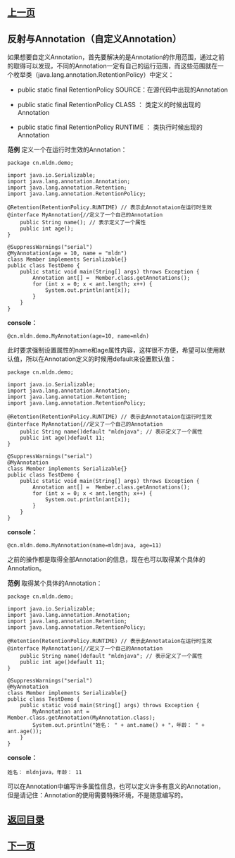 ## [上一页](course112)
##   反射与Annotation（自定义Annotation）

如果想要自定义Annotation，首先要解决的是Annotation的作用范围，通过之前的取得可以发现，不同的Annotation一定有自己的运行范围，而这些范围就在一个枚举类（java.lang.annotation.RetentionPolicy）中定义：

- public static final RetentionPolicy SOURCE：在源代码中出现的Annotation

- public static final RetentionPolicy CLASS ： 类定义的时候出现的Annotation

- public static final RetentionPolicy RUNTIME ： 类执行时候出现的Annotation

**范例** 定义一个在运行时生效的Annotation：

	package cn.mldn.demo;
	
	import java.io.Serializable;
	import java.lang.annotation.Annotation;
	import java.lang.annotation.Retention;
	import java.lang.annotation.RetentionPolicy;
	
	@Retention(RetentionPolicy.RUNTIME) // 表示此Annotataion在运行时生效
	@interface MyAnnotation{//定义了一个自己的Annotation
		public String name(); // 表示定义了一个属性
		public int age();
	}
	
	@SuppressWarnings("serial")
	@MyAnnotation(age = 10, name = "mldn")
	class Member implements Serializable{}
	public class TestDemo {
		public static void main(String[] args) throws Exception {
			Annotation ant[] =  Member.class.getAnnotations();
			for (int x = 0; x < ant.length; x++) {
				System.out.println(ant[x]);
			}
		} 	
	}
**console：**

	@cn.mldn.demo.MyAnnotation(age=10, name=mldn)

此时要求强制设置属性的name和age属性内容，这样很不方便，希望可以使用默认值，所以在Annotation定义的时候用default来设置默认值：

	package cn.mldn.demo;
	
	import java.io.Serializable;
	import java.lang.annotation.Annotation;
	import java.lang.annotation.Retention;
	import java.lang.annotation.RetentionPolicy;
	
	@Retention(RetentionPolicy.RUNTIME) // 表示此Annotataion在运行时生效
	@interface MyAnnotation{//定义了一个自己的Annotation
		public String name()default "mldnjava"; // 表示定义了一个属性
		public int age()default 11;
	}
	
	@SuppressWarnings("serial")
	@MyAnnotation
	class Member implements Serializable{}
	public class TestDemo {
		public static void main(String[] args) throws Exception {
			Annotation ant[] =  Member.class.getAnnotations();
			for (int x = 0; x < ant.length; x++) {
				System.out.println(ant[x]);
			}
		} 	
	}
**console：**

	@cn.mldn.demo.MyAnnotation(name=mldnjava, age=11)

之前的操作都是取得全部Annotation的信息，现在也可以取得某个具体的Annotation。

**范例** 取得某个具体的Annotation：

	package cn.mldn.demo;
	
	import java.io.Serializable;
	import java.lang.annotation.Annotation;
	import java.lang.annotation.Retention;
	import java.lang.annotation.RetentionPolicy;
	
	@Retention(RetentionPolicy.RUNTIME) // 表示此Annotataion在运行时生效
	@interface MyAnnotation{//定义了一个自己的Annotation
		public String name()default "mldnjava"; // 表示定义了一个属性
		public int age()default 11;
	}
	
	@SuppressWarnings("serial")
	@MyAnnotation
	class Member implements Serializable{}
	public class TestDemo {
		public static void main(String[] args) throws Exception {
			MyAnnotation ant =  Member.class.getAnnotation(MyAnnotation.class);
			System.out.println("姓名： " + ant.name() + "，年龄： " + ant.age());
		} 	
	}

**console：**

	姓名： mldnjava，年龄： 11

可以在Annotation中编写许多属性信息，也可以定义许多有意义的Annotation，但是请记住：Annotation的使用需要特殊环境，不是随意编写的。


## [返回目录](https://wuchengcheng110120.github.io/aliyunjava3/list)
## [下一页](course114)
